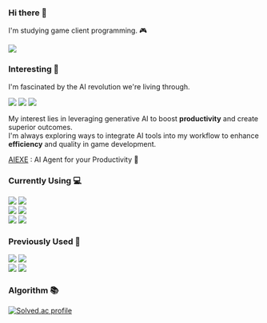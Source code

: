 <!--
**JUNYEOL-GONG/JUNYEOL-GONG** is a ✨ _special_ ✨ repository because its `README.md` (this file) appears on your GitHub profile.

Here are some ideas to get you started:

- 🔭 I’m currently working on ...
- 🌱 I’m currently learning ...
- 👯 I’m looking to collaborate on ...
- 🤔 I’m looking for help with ...
- 💬 Ask me about ...
- 📫 How to reach me: ...
- 😄 Pronouns: ...
- ⚡ Fun fact: ...
-->

### Hi there 👋
I'm studying game client programming. 🎮

<div>
  <a href="https://joonyle99.github.io"><img src="https://img.shields.io/badge/GitHub Blog-134881?style=flat-square&logo=github&logoColor=ffffff"/></a>
</div>

### Interesting 🧠
I'm fascinated by the AI revolution we're living through.

<div>
  <a>
<!-- unity -->
    <img src="https://img.shields.io/badge/GPT&#8208;4o-412991?style=flat-square&logo=openai&logoColor=ffffff"/>
<!-- unity -->
    <img src="https://img.shields.io/badge/Claude 3.5 sonnet-191919?style=flat-square&logo=anthropic&logoColor=ffffff"/>
<!-- unity -->
    <img src="https://img.shields.io/badge/Gemini 1.5-4285F4?style=flat-square&logo=google&logoColor=ffffff"/>
  </a>
</div>

My interest lies in leveraging generative AI to boost **productivity** and create superior outcomes.  
I'm always exploring ways to integrate AI tools into my workflow to enhance **efficiency** and quality in game development.

[AIEXE](https://www.npmjs.com/package/aiexe) : AI Agent for your Productivity 🤖

### Currently Using 💻

<div>
  <a>
<!-- unity -->
    <img src="https://img.shields.io/badge/Unity-000000?style=flat-square&logo=unity&logoColor=ffffff"/>
<!-- git -->
    <img src="https://img.shields.io/badge/Git-F05032?style=flat-square&logo=git&logoColor=ffffff"/>
  </a>
  <br>
  <a>
<!-- visual studio -->
    <img src="https://img.shields.io/badge/Visual Studio-5C2D91?style=flat-square&logo=visualstudio&logoColor=ffffff"/>
<!-- vs code -->
    <img src="https://img.shields.io/badge/VS Code-007ACC?style=flat-square&logo=visualstudiocode&logoColor=ffffff"/>
  </a>
  <br>
  <a>
<!-- c++ -->
    <img src="https://img.shields.io/badge/CPlusPlus-00599C?style=flat-square&logo=cplusplus&logoColor=ffffff"/>
<!-- c# -->
    <img src="https://img.shields.io/badge/CSharp-239120?style=flat-square&logo=csharp&logoColor=ffffff"/>
  </a>
</div>

### Previously Used 🧰

<div>
  <a>
<!-- DirectX11 -->
    <img src="https://img.shields.io/badge/DirectX11-76B900?style=flat-square&logo=nvidia&logoColor=ffffff"/>
<!-- Win32API -->
    <img src="https://img.shields.io/badge/Win32API-0078D4?style=flat-square&logo=windows11&logoColor=ffffff"/>
  </a>
  <br>
  <a>
<!-- Blender -->
    <img src="https://img.shields.io/badge/Blender-E87D0D?style=flat-square&logo=blender&logoColor=ffffff"/>
<!-- Lua -->
    <img src="https://img.shields.io/badge/Lua-2C2D72?style=flat-square&logo=lua&logoColor=ffffff"/>
  </a>
</div>

### Algorithm 📚

<div>
  <!-- 백준 티어 표시
  [![Solved.ac tier](http://mazassumnida.wtf/api/generate_badge?boj=da42)](https://solved.ac/da42) -->
  
  [![Solved.ac profile](http://mazassumnida.wtf/api/v2/generate_badge?boj=da42)](https://solved.ac/da42)
</div>
